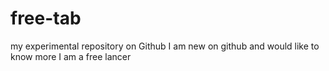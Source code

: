 # free-tab
my experimental repository on Github
I am new on github and would like to know more
I am a free lancer
